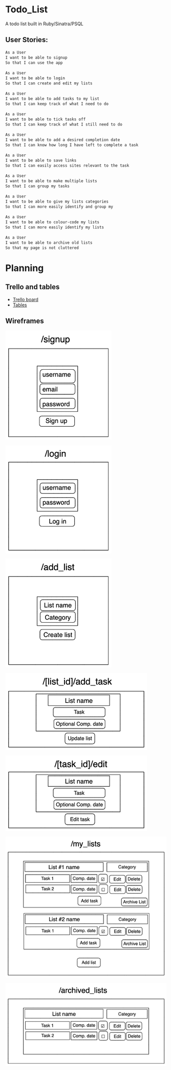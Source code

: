# Todo_List

A todo list built in Ruby/Sinatra/PSQL

## User Stories:
```
As a User
I want to be able to signup
So that I can use the app

As a User
I want to be able to login
So that I can create and edit my lists

As a User
I want to be able to add tasks to my list
So that I can keep track of what I need to do

As a User
I want to be able to tick tasks off
So that I can keep track of what I still need to do

As a User
I want to be able to add a desired completion date
So that I can know how long I have left to complete a task

As a User
I want to be able to save links
So that I can easily access sites relevant to the task

As a User
I want to be able to make multiple lists
So that I can group my tasks

As a User
I want to be able to give my lists categories
So that I can more easily identify and group my 

As a User
I want to be able to colour-code my lists
So that I can more easily identify my lists

As a User
I want to be able to archive old lists
So that my page is not cluttered
```

# Planning

## Trello and tables
- [Trello board](https://trello.com/b/hUZHG7OY/todo-list)
- [Tables](https://docs.google.com/spreadsheets/d/1alQawtbhP6UB3flHBr7vVS9H5snEYJQE-vKwF-dI-1s/edit#gid=0)

## Wireframes
![image](Wireframes/signup.png)

![image](Wireframes/login.png)

![image](Wireframes/add_list.png)

![image](Wireframes/add_task.png)

![image](Wireframes/edit_task.png)

![image](Wireframes/my_lists.png)

![image](Wireframes/archived_lists.png)
